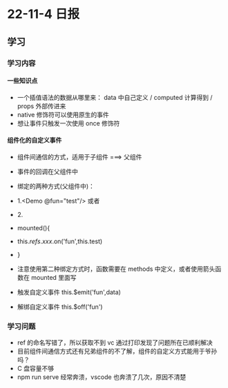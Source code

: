 # 22-11-4 日报
## 学习
### 学习内容
#### 一些知识点
- 一个插值语法的数据从哪里来： data 中自己定义 / computed 计算得到 / props 外部传进来
- native 修饰符可以使用原生的事件
- 想让事件只触发一次使用 once 修饰符
#### 组件化的自定义事件
- 组件间通信的方式，适用于子组件 ===> 父组件
- 事件的回调在父组件中

- 绑定的两种方式(父组件中)：
- 1.<Demo @fun="test"/> 或者 <Demo v-on:fun="test"/>
- 2.<Demo ref="test"/>
- mounted(){
-    this.$refs.xxx.$on('fun',this.test)
- }
- 注意使用第二种绑定方式时，函数需要在 methods 中定义，或者使用箭头函数在 mounted 里面写
- 触发自定义事件 this.$emit('fun',data)
- 解绑自定义事件 this.$off('fun')

#### 


### 学习问题
- ref 的命名写错了，所以获取不到 vc 通过打印发现了问题所在已顺利解决
- 目前组件间通信方式还有兄弟组件的不了解，组件的自定义方式能用于爷孙吗？
- C 盘容量不够
- npm run serve 经常奔溃，vscode 也奔溃了几次，原因不清楚